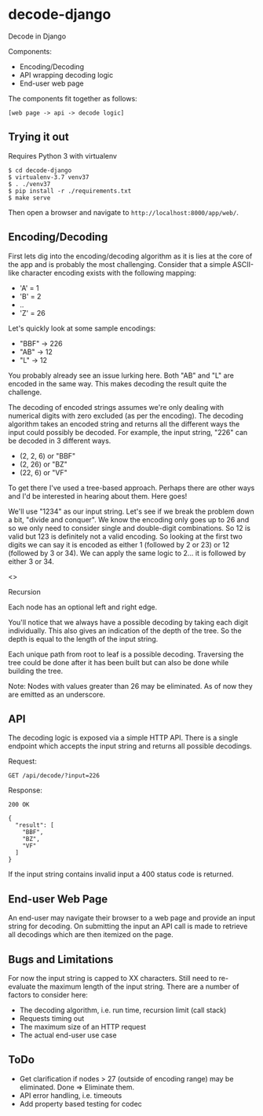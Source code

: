 # decode-django

Decode in Django

Components:
- Encoding/Decoding
- API wrapping decoding logic
- End-user web page

The components fit together as follows:

    [web page -> api -> decode logic]

## Trying it out

Requires Python 3 with virtualenv

    $ cd decode-django
    $ virtualenv-3.7 venv37
    $ . ./venv37
    $ pip install -r ./requirements.txt
    $ make serve

Then open a browser and navigate to `http://localhost:8000/app/web/`.

## Encoding/Decoding

First lets dig into the encoding/decoding algorithm as it is lies at the core
of the app and is probably the most challenging. Consider that a simple
ASCII-like character encoding exists with the following mapping:

- 'A' = 1
- 'B' = 2
- ..
- 'Z' = 26

Let's quickly look at some sample encodings:

- "BBF" -> 226
- "AB" -> 12
- "L" -> 12

You probably already see an issue lurking here. Both "AB" and "L" are encoded
in the same way. This makes decoding the result quite the challenge.

The decoding of encoded strings assumes we're only dealing with numerical
digits with zero excluded (as per the encoding). The decoding algorithm takes
an encoded string and returns all the different ways the input could possibly
be decoded. For example, the input string, "226" can be decoded in 3 different
ways.

- (2, 2, 6) or "BBF"
- (2, 26) or "BZ"
- (22, 6) or "VF"

To get there I've used a tree-based approach. Perhaps there are other ways and
I'd be interested in hearing about them. Here goes!

We'll use "1234" as our input string. Let's see if we break the problem down a
bit, "divide and conquer". We know the encoding only goes up to 26 and so we
only need to consider single and double-digit combinations. So 12 is valid but
123 is definitely not a valid encoding. So looking at the first two digits we
can say it is encoded as either 1 (followed by 2 or 23) or 12 (followed by 3 or
34). We can apply the same logic to 2... it is followed by either 3 or 34.

<<Tree>>

Recursion

Each node has an optional left and right edge.

You'll notice that we always have a possible decoding by taking each digit
individually. This also gives an indication of the depth of the tree. So the
depth is equal to the length of the input string.

Each unique path from root to leaf is a possible decoding. Traversing the tree
could be done after it has been built but can also be done while building the
tree.

Note: Nodes with values greater than 26 may be eliminated. As of now they are
emitted as an underscore.

## API

The decoding logic is exposed via a simple HTTP API. There is a single endpoint
which accepts the input string and returns all possible decodings.

Request:

    GET /api/decode/?input=226

Response:

    200 OK

    {
      "result": [
        "BBF",
        "BZ",
        "VF"
      ]
    }

If the input string contains invalid input a 400 status code is returned.

## End-user Web Page

An end-user may navigate their browser to a web page and provide an input
string for decoding. On submitting the input an API call is made to retrieve
all decodings which are then itemized on the page.

## Bugs and Limitations

For now the input string is capped to XX characters. Still need to re-evaluate
the maximum length of the input string. There are a number of factors to
consider here:

- The decoding algorithm, i.e. run time, recursion limit (call stack)
- Requests timing out
- The maximum size of an HTTP request
- The actual end-user use case

## ToDo
- Get clarification if nodes > 27 (outside of encoding range) may be
  eliminated. Done => Eliminate them.
- API error handling, i.e. timeouts
- Add property based testing for codec

